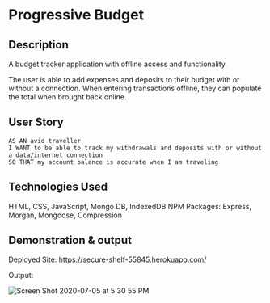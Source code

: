 # Progressive Budget 

## Description
A budget tracker application with offline access and functionality.

The user is able to add expenses and deposits to their budget with or without a connection. When entering transactions offline, they can populate the total when brought back online.

## User Story
```
AS AN avid traveller
I WANT to be able to track my withdrawals and deposits with or without a data/internet connection
SO THAT my account balance is accurate when I am traveling
```

## Technologies Used
HTML, CSS, JavaScript, Mongo DB, IndexedDB
NPM Packages: Express, Morgan, Mongoose, Compression

## Demonstration & output
Deployed Site: https://secure-shelf-55845.herokuapp.com/


Output: 

![Screen Shot 2020-07-05 at 5 30 55 PM](https://user-images.githubusercontent.com/60197994/86542661-a435d100-bee5-11ea-97ae-7932c3f785a5.png)



